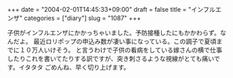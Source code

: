 +++
date = "2004-02-01T14:45:33+09:00"
draft = false
title = "インフルエンザ"
categories = ["diary"]
slug = "1087"
+++

子供がインフルエンザにかかっちゃいました。予防接種したにもかかわらず。なんだよ。
最近ロリポップの申込み数が凄い事になっている。この調子で夏頃までに１０万人いけそう。
と言うわけで子供の看病をしている嫁さんの横で仕事したりこれを書いてたりする訳ですが、突き刺さるような視線がとても痛いです。イタタタ
ごめんね、早く切り上げます。
